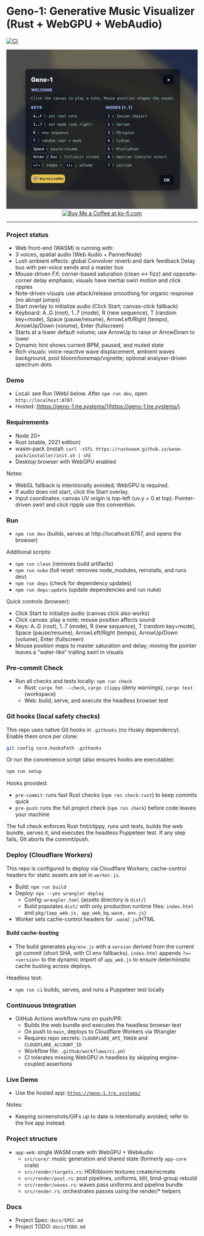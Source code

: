 # Geno-1: Generative Music Visualizer (Rust + WebGPU + WebAudio)

[![CI](https://github.com/rgilks/geno-1/actions/workflows/ci.yml/badge.svg)](https://github.com/rgilks/geno-1/actions/workflows/ci.yml)

<div align="center">
 <img src="/docs/screenshot.png" alt="geno-1 Screenshot" width="626" />
  <br />
  <a href='https://ko-fi.com/N4N31DPNUS' target='_blank'><img height='36' style='border:0px;height:36px;' src='https://storage.ko-fi.com/cdn/kofi2.png?v=6' border='0' alt='Buy Me a Coffee at ko-fi.com' /></a>
  <hr />
</div>

### Project status

- Web front-end (WASM) is running with:
- 3 voices, spatial audio (Web Audio + PannerNode)
- Lush ambient effects: global Convolver reverb and dark feedback Delay bus with per-voice sends and a master bus
- Mouse-driven FX: corner-based saturation (clean ↔ fizz) and opposite-corner delay emphasis; visuals have inertial swirl motion and click ripples
- Note-driven visuals use attack/release smoothing for organic response (no abrupt jumps)
- Start overlay to initialize audio (Click Start; canvas-click fallback)
- Keyboard: A..G (root), 1..7 (mode), R (new sequence), T (random key+mode), Space (pause/resume), ArrowLeft/Right (tempo), ArrowUp/Down (volume), Enter (fullscreen)
- Starts at a lower default volume; use ArrowUp to raise or ArrowDown to lower
- Dynamic hint shows current BPM, paused, and muted state
- Rich visuals: voice-reactive wave displacement, ambient waves background, post bloom/tonemap/vignette; optional analyser-driven spectrum dots

### Demo

- Local: see Run (Web) below. After `npm run dev`, open `http://localhost:8787`.
- Hosted: [https://geno-1.tre.systems/](https://geno-1.tre.systems/)

### Requirements

- Node 20+
- Rust (stable, 2021 edition)
- wasm-pack (install: `curl -sSfL https://rustwasm.github.io/wasm-pack/installer/init.sh | sh`)
- Desktop browser with WebGPU enabled

Notes:

- WebGL fallback is intentionally avoided; WebGPU is required.
- If audio does not start, click the Start overlay.
- Input coordinates: canvas UV origin is top-left (uv.y = 0 at top). Pointer-driven swirl and click ripple use this convention.

### Run

- `npm run dev` (builds, serves at http://localhost:8787, and opens the browser)

Additional scripts:

- `npm run clean` (removes build artifacts)
- `npm run nuke` (full reset: removes node_modules, reinstalls, and runs dev)
- `npm run deps` (check for dependency updates)
- `npm run deps:update` (update dependencies and run nuke)

Quick controls (browser):

- Click Start to initialize audio (canvas click also works)
- Click canvas: play a note; mouse position affects sound
- Keys: A..G (root), 1..7 (mode), R (new sequence), T (random key+mode), Space (pause/resume), ArrowLeft/Right (tempo), ArrowUp/Down (volume), Enter (fullscreen)
- Mouse position maps to master saturation and delay; moving the pointer leaves a “water-like” trailing swirl in visuals

### Pre-commit Check

- Run all checks and tests locally: `npm run check`
  - Rust: `cargo fmt --check`, `cargo clippy` (deny warnings), `cargo test` (workspace)
  - Web: build, serve, and execute the headless browser test

### Git hooks (local safety checks)

This repo uses native Git hooks in `.githooks` (no Husky dependency). Enable them once per clone:

```bash
git config core.hooksPath .githooks
```

Or run the convenience script (also ensures hooks are executable):

```bash
npm run setup
```

Hooks provided:

- `pre-commit`: runs fast Rust checks (`npm run check:rust`) to keep commits quick
- `pre-push`: runs the full project check (`npm run check`) before code leaves your machine

The full check enforces Rust fmt/clippy, runs unit tests, builds the web bundle, serves it, and executes the headless Puppeteer test. If any step fails, Git aborts the commit/push.

### Deploy (Cloudflare Workers)

This repo is configured to deploy via Cloudflare Workers; cache-control headers for static assets are set in `worker.js`.

- Build: `npm run build`
- Deploy: `npx --yes wrangler deploy`
  - Config: `wrangler.toml` (assets directory is `dist/`)
  - Build populates `dist/` with only production runtime files: `index.html` and `pkg/{app_web.js, app_web_bg.wasm, env.js}`
- Worker sets cache-control headers for `.wasm`/`.js`/HTML

#### Build cache-busting

- The build generates `pkg/env.js` with a `version` derived from the current git commit (short SHA, with CI env fallbacks). `index.html` appends `?v=<version>` to the dynamic import of `app_web.js` to ensure deterministic cache busting across deploys.

Headless test:

- `npm run ci` builds, serves, and runs a Puppeteer test locally

### Continuous Integration

- GitHub Actions workflow runs on push/PR:
  - Builds the web bundle and executes the headless browser test
  - On push to `main`, deploys to Cloudflare Workers via Wrangler
  - Requires repo secrets: `CLOUDFLARE_API_TOKEN` and `CLOUDFLARE_ACCOUNT_ID`
  - Workflow file: `.github/workflows/ci.yml`
  - CI tolerates missing WebGPU in headless by skipping engine-coupled assertions

### Live Demo

- Use the hosted app: [`https://geno-1.tre.systems/`](https://geno-1.tre.systems/)

Notes:

- Keeping screenshots/GIFs up to date is intentionally avoided; refer to the live app instead.

### Project structure

- `app-web`: single WASM crate with WebGPU + WebAudio
  - `src/core/`: music generation and shared state (formerly `app-core` crate)
  - `src/render/targets.rs`: HDR/bloom textures create/recreate
  - `src/render/post.rs`: post pipelines, uniforms, blit, bind-group rebuild
  - `src/render/waves.rs`: waves pass uniforms and pipeline bundle
  - `src/render.rs`: orchestrates passes using the render/\* helpers

### Docs

- Project Spec: `docs/SPEC.md`
- Project TODO: `docs/TODO.md`
